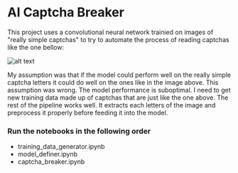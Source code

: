# AI Captcha Breaker

This project uses a convolutional neural network trainied on images of "really simple captchas" to try to automate the process
of reading captchas like the one bellow:

![alt text](https://github.com/TheTuringExperience/captcha-breaker-ia/blob/master/test.png)

My assumption was that if the model could perform well on the really simple captcha letters it could do well on the ones like in the 
image above. This assumption was wrong. The model performance is suboptimal. I need to get new training data made up of captchas that are just like the one above. The rest of the pipeline works well. It extracts each letters of the image and preprocess it properly before feeding it into the model.

### Run the notebooks in the following order
- training_data_generator.ipynb
- model_definer.ipynb
- captcha_breaker.ipynb
